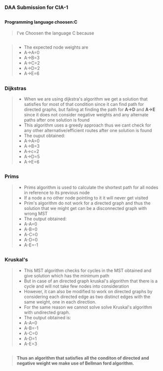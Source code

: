 ### DAA Submission for CIA-1
##
####  Programming language choosen:C
> I've Choosen the language C because 
##

> - The expected node weights are 
>- A->A=0  
>- A->B=3
>- A->C=2
>- A->D=2
>- A->E=6 
##
### Dijkstras
>- When we are using dijkstra's algorithm we get a solution that satisfies for most of that condition since it can find path for directed graphs, but failing at finding the path for **A->D** and **A->E** since it does not consider negative weights and any alternate paths after one solution is found
>- This algorithm uses a greedy approach thus we cant check for any other alternative/efficient routes after one solution is found
>- The ouput obtained: 
>- A->A=0
>- A->B=3
>- A->c=2
>- A->D=5
>- A->E=6
		
##
### Prims 
>-	Prims algorithm is used to calculate the shortest path for all nodes in reference to its previous node
>- If a node a no other node pointing to it it will never get visited
>- Prim's algorithm do not work for a directed graph and thus the solution that we might get can be a disconnected graph with wrong MST
>- The output obtained:
>-	A-A=0
>-	A-B=0
>-	A-C=0
>-	A-D=0
>-	A-E=-1
##
### Kruskal's 
>- This MST algorithm checks for cycles in the MST obtained  and give solution which has the minimum path
>- But in case of an directed graph kruskal's algorithm that there is a cycle and will not take few nodes into consideration
>- However, it can also be modified to work on directed graphs by considering each directed edge as two distinct edges with the same weight, one in each direction.
>- For the same reason we cannot solve solve Kruskal's algorithm with undirected graph.
>- The output obtained is:
>-	A-A=0
>-	A-B=-1
>-	A-C=0
>-	A-D=1
>-	A-E=3
##
>#### Thus an algorithm that satisfies all the conditon of directed and negative weight we make use of **Bellman ford algorithm.**		


